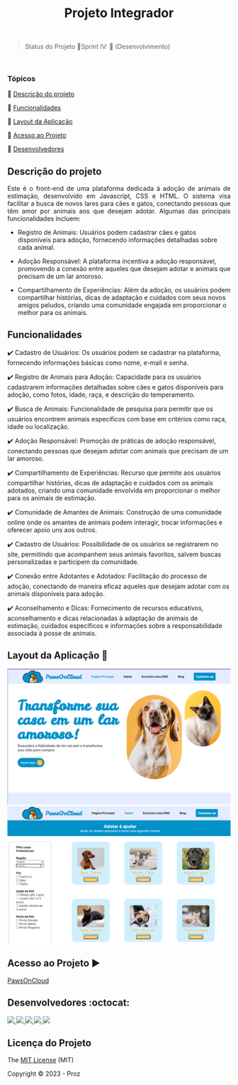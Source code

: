 <h1 align="center">Projeto Integrador</h1> 

<br>

> Status do Projeto 🔸Sprint IV: :arrows_counterclockwise:  (Desenvolvimento) </br>

<br>

### Tópicos 

:small_blue_diamond: [Descrição do projeto](#descrição-do-projeto)

:small_blue_diamond: [Funcionalidades](#funcionalidades)

:small_blue_diamond: [Layout da Aplicação](#layout-da-aplicação-dash)

:small_blue_diamond: [Acesso ao Projeto](#acesso-ao-projeto)

:small_blue_diamond: [Desenvolvedores](#desenvolvedores)


## Descrição do projeto 

<p align="justify">
Este é o front-end de uma plataforma dedicada à adoção de animais de estimação, desenvolvido em Javascript, CSS e HTML. O sistema visa facilitar a busca de novos lares para cães e gatos, conectando pessoas que têm amor por animais aos que desejam adotar. Algumas das principais funcionalidades incluem:

- Registro de Animais: Usuários podem cadastrar cães e gatos disponíveis para adoção, fornecendo informações detalhadas sobre cada animal.

- Adoção Responsável: A plataforma incentiva a adoção responsável, promovendo a conexão entre aqueles que desejam adotar e animais que precisam de um lar amoroso.

- Compartilhamento de Experiências: Além da adoção, os usuários podem compartilhar histórias, dicas de adaptação e cuidados com seus novos amigos peludos, criando uma comunidade engajada em proporcionar o melhor para os animais.
</p>

## Funcionalidades

:heavy_check_mark: Cadastro de Usuários: Os usuários podem se cadastrar na plataforma, fornecendo informações básicas como nome, e-mail e senha.

:heavy_check_mark: Registro de Animais para Adoção:
Capacidade para os usuários cadastrarem informações detalhadas sobre cães e gatos disponíveis para adoção, como fotos, idade, raça, e descrição do temperamento.

:heavy_check_mark: Busca de Animais:
Funcionalidade de pesquisa para permitir que os usuários encontrem animais específicos com base em critérios como raça, idade ou localização.

:heavy_check_mark: Adoção Responsável:
Promoção de práticas de adoção responsável, conectando pessoas que desejam adotar com animais que precisam de um lar amoroso.

:heavy_check_mark: Compartilhamento de Experiências:
Recurso que permite aos usuários compartilhar histórias, dicas de adaptação e cuidados com os animais adotados, criando uma comunidade envolvida em proporcionar o melhor para os animais de estimação.

:heavy_check_mark: Comunidade de Amantes de Animais:
Construção de uma comunidade online onde os amantes de animais podem interagir, trocar informações e oferecer apoio uns aos outros.

:heavy_check_mark: Cadastro de Usuários:
Possibilidade de os usuários se registrarem no site, permitindo que acompanhem seus animais favoritos, salvem buscas personalizadas e participem da comunidade.

:heavy_check_mark: Conexão entre Adotantes e Adotados:
Facilitação do processo de adoção, conectando de maneira eficaz aqueles que desejam adotar com os animais disponíveis para adoção.

:heavy_check_mark: Aconselhamento e Dicas:
Fornecimento de recursos educativos, aconselhamento e dicas relacionadas à adaptação de animais de estimação, cuidados específicos e informações sobre a responsabilidade associada à posse de animais.

## Layout da Aplicação :dash:

![Página Index](https://raw.githubusercontent.com/brunagiammelaro/sprint2-proz/main/Assets/Images/readme/index.png)
![Página Adote](https://raw.githubusercontent.com/brunagiammelaro/sprint2-proz/main/Assets/Images/readme/adote.png)


## Acesso ao Projeto :arrow_forward:
[PawsOnCloud]([https://](https://brunagiammelaro.github.io/sprint2-proz/))
## Desenvolvedores :octocat:

<a href="https://github.com/brunagiammelaro">
<img src="https://avatars.githubusercontent.com/u/138893476?v=4" width="115px" />
</a>
<a href="https://github.com/edielson-assis">
<img src="https://avatars.githubusercontent.com/u/105529988?v=4" width="115px" />
</a>
<a href="https://github.com/lucasegm">
<img src="https://avatars.githubusercontent.com/u/123710346?v=4" width="115px" />
</a>
<a href="https://github.com/rcsantos301223">
<img src="https://avatars.githubusercontent.com/u/125628137?v=4" width="115px" />
</a>
<a href="https://github.com/williamwa7">
<img src="https://avatars.githubusercontent.com/u/122879475?v=4" width="115px" />
  
</a>

## Licença do Projeto

The [MIT License](http://creativecommons.org/licenses/by) (MIT)

Copyright :copyright: 2023 - Proz
